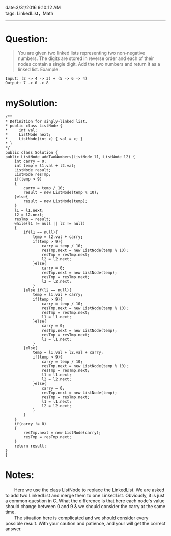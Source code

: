 date:3/31/2016 9:10:12 AM   
tags: LinkedList，Math 

--- 
# Question: #
> You are given two linked lists representing two non-negative numbers. The digits are stored in reverse order and each of their nodes contain a single digit. Add the two numbers and return it as a linked list.
> Example:

    Input: (2 -> 4 -> 3) + (5 -> 6 -> 4)
	Output: 7 -> 0 -> 8  
# mySolution: #
    /**
 	* Definition for singly-linked list.
 	* public class ListNode {
 	*     int val;
 	*     ListNode next;
 	*     ListNode(int x) { val = x; }
	* }
 	*/
	public class Solution {
    public ListNode addTwoNumbers(ListNode l1, ListNode l2) {
        int carry = 0;
        int temp = l1.val + l2.val;
        ListNode result;
        ListNode resTmp;
        if(temp > 9)
        {
            carry = temp / 10;
            result = new ListNode(temp % 10);
        }else{
        	result = new ListNode(temp);
        }
        l1 = l1.next;
        l2 = l2.next;
        resTmp = result;
        while(l1 != null || l2 != null)
        {
            if(l1 == null){
            	temp = l2.val + carry;
            	if(temp > 9){
            		carry = temp / 10;
            		resTmp.next = new ListNode(temp % 10);
            		resTmp = resTmp.next;
            		l2 = l2.next;
            	}else{
            		carry = 0;
            		resTmp.next = new ListNode(temp);
            		resTmp = resTmp.next;
            		l2 = l2.next;
            	}
            }else if(l2 == null){
            	temp = l1.val + carry;
            	if(temp > 9){
            		carry = temp / 10;
            		resTmp.next = new ListNode(temp % 10);
            		resTmp = resTmp.next;
            		l1 = l1.next;
            	}else{
            		carry = 0;
            		resTmp.next = new ListNode(temp);
            		resTmp = resTmp.next;
            		l1 = l1.next;
            	}
            }else{
            	temp = l1.val + l2.val + carry;
            	if(temp > 9){
            		carry = temp / 10;
            		resTmp.next = new ListNode(temp % 10);
            		resTmp = resTmp.next;
            		l1 = l1.next;
            		l2 = l2.next;
            	}else{
            		carry = 0;
            		resTmp.next = new ListNode(temp);
            		resTmp = resTmp.next;
            		l1 = l1.next;
            		l2 = l2.next;
            	}
            }
        }
        if(carry != 0)
        {
        	resTmp.next = new ListNode(carry);
    		resTmp = resTmp.next;
        }
        return result;
    }
	}
# Notes: #
　　Here we use the class ListNode to replace the LinkedList. We are asked to add two LinkedList and merge them to one LinkedList. Obviously, it is just a common question in C. What the difference is that here each node's value should change between 0 and 9 & we should consider the carry at the same time.  
　　The situation here is complicated and we should consider every possible result. With your caution and patience, and your will get the correct answer.